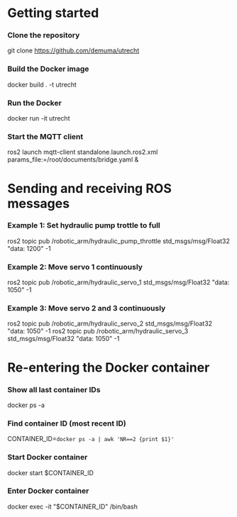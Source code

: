 # Getting started

### Clone the repository
git clone https://github.com/demuma/utrecht

### Build the Docker image
docker build . -t utrecht

### Run the Docker
docker run -it utrecht

### Start the MQTT client
ros2 launch mqtt-client standalone.launch.ros2.xml params_file:=/root/documents/bridge.yaml &

# Sending and receiving ROS messages
### Example 1: Set hydraulic pump trottle to full
ros2 topic pub /robotic_arm/hydraulic_pump_throttle std_msgs/msg/Float32 "data: 1200" -1

### Example 2: Move servo 1 continuously
ros2 topic pub /robotic_arm/hydraulic_servo_1 std_msgs/msg/Float32 "data: 1050" -1

### Example 3: Move servo 2 and 3 continuously
ros2 topic pub /robotic_arm/hydraulic_servo_2 std_msgs/msg/Float32 "data: 1050" -1
ros2 topic pub /robotic_arm/hydraulic_servo_3 std_msgs/msg/Float32 "data: 1050" -1

# Re-entering the Docker container
### Show all last container IDs
docker ps -a

### Find container ID (most recent ID)
CONTAINER_ID=`docker ps -a | awk 'NR==2 {print $1}'`

### Start Docker container
docker start $CONTAINER_ID

### Enter Docker container
docker exec -it "$CONTAINER_ID" /bin/bash
